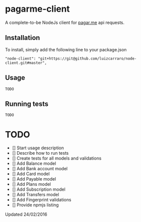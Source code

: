 # pagarme-client
A complete-to-be NodeJs client for [pagar.me](http://www.pagar.me) api requests.

## Installation

To install, simply add the following line to your package.json
	
	"node-client": "git+https://git@github.com/luizcarraro/node-client.git#master",

## Usage

	TODO

## Running tests
	TODO

# TODO

- [] Start usage description
- [] Describe how to run tests
- [] Create tests for all models and validations
- [] Add Balance model
- [] Add Bank account model
- [] Add Card model
- [] Add Payable model
- [] Add Plans model
- [] Add Subscription model
- [] Add Transfers model
- [] Add Fingerprint validations
- [] Provide npmjs listing

Updated 24/02/2016
